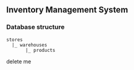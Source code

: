## Inventory Management System

### Database structure

```
stores
  |_ warehouses
       |_ products
```

delete me
